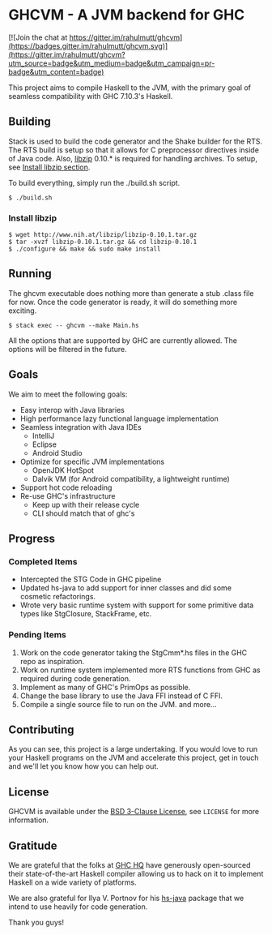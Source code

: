 # GHCVM - A JVM backend for GHC

[![Join the chat at https://gitter.im/rahulmutt/ghcvm](https://badges.gitter.im/rahulmutt/ghcvm.svg)](https://gitter.im/rahulmutt/ghcvm?utm_source=badge&utm_medium=badge&utm_campaign=pr-badge&utm_content=badge)

This project aims to compile Haskell to the JVM, with the primary goal of seamless compatibility with GHC 7.10.3's Haskell.

## Building
Stack is used to build the code generator and the Shake builder for the RTS. The RTS build is setup so that it allows for C preprocessor directives inside of Java code. Also, [libzip](http://www.nih.at/libzip/) 0.10.* is required for handling archives. To setup, see [Install libzip section](#install-libzip).

To build everything, simply run the ./build.sh script.
```shell
$ ./build.sh
```

### Install libzip

```shell
$ wget http://www.nih.at/libzip/libzip-0.10.1.tar.gz
$ tar -xvzf libzip-0.10.1.tar.gz && cd libzip-0.10.1
$ ./configure && make && sudo make install
```

## Running
The ghcvm executable does nothing more than generate a stub .class file for now. Once the code generator is ready, it will do something more exciting.

```shell
$ stack exec -- ghcvm --make Main.hs
```

All the options that are supported by GHC are currently allowed. The options will be filtered in the future.

## Goals

We aim to meet the following goals:

- Easy interop with Java libraries
- High performance lazy functional language implementation
- Seamless integration with Java IDEs
  - IntelliJ
  - Eclipse
  - Android Studio
- Optimize for specific JVM implementations
  - OpenJDK HotSpot
  - Dalvik VM (for Android compatibility, a lightweight runtime)
- Support hot code reloading
- Re-use GHC's infrastructure
  - Keep up with their release cycle
  - CLI should match that of ghc's

## Progress

### Completed Items

- Intercepted the STG Code in GHC pipeline
- Updated hs-java to add support for inner classes and did some cosmetic refactorings.
- Wrote very basic runtime system with support for some primitive data types like StgClosure, StackFrame, etc.

### Pending Items
1. Work on the code generator taking the StgCmm*.hs files in the GHC repo as inspiration.
1. Work on runtime system implemented more RTS functions from GHC as required during code generation.
2. Implement as many of GHC's PrimOps as possible.
3. Change the base library to use the Java FFI instead of C FFI.
4. Compile a single source file to run on the JVM.
and more...

## Contributing

As you can see, this project is a large undertaking. If you would love to run your Haskell programs on the JVM and accelerate this project, get in touch and we'll let you know how you can help out.

## License
GHCVM is available under the [BSD 3-Clause License](https://opensource.org/licenses/BSD-3-Clause), see `LICENSE` for more information.

## Gratitude

We are grateful that the folks at [GHC HQ](https://ghc.haskell.org/trac/ghc/wiki/TeamGHC) have generously open-sourced their state-of-the-art Haskell compiler allowing us to hack on it to implement Haskell on a wide variety of platforms.

We are also grateful for Ilya V. Portnov for his [hs-java](https://hackage.haskell.org/package/hs-java) package that we intend to use heavily for code generation.

Thank you guys!
